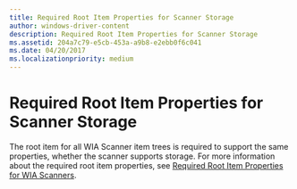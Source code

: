 ```yaml
---
title: Required Root Item Properties for Scanner Storage
author: windows-driver-content
description: Required Root Item Properties for Scanner Storage
ms.assetid: 204a7c79-e5cb-453a-a9b8-e2ebb0f6c041
ms.date: 04/20/2017
ms.localizationpriority: medium
---
```


# Required Root Item Properties for Scanner Storage


The root item for all WIA Scanner item trees is required to support the same properties, whether the scanner supports storage. For more information about the required root item properties, see [Required Root Item Properties for WIA Scanners](required-root-item-properties-for-wia-scanners.md).

 

 




